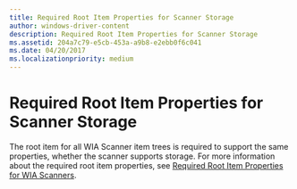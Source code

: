 ```yaml
---
title: Required Root Item Properties for Scanner Storage
author: windows-driver-content
description: Required Root Item Properties for Scanner Storage
ms.assetid: 204a7c79-e5cb-453a-a9b8-e2ebb0f6c041
ms.date: 04/20/2017
ms.localizationpriority: medium
---
```


# Required Root Item Properties for Scanner Storage


The root item for all WIA Scanner item trees is required to support the same properties, whether the scanner supports storage. For more information about the required root item properties, see [Required Root Item Properties for WIA Scanners](required-root-item-properties-for-wia-scanners.md).

 

 




